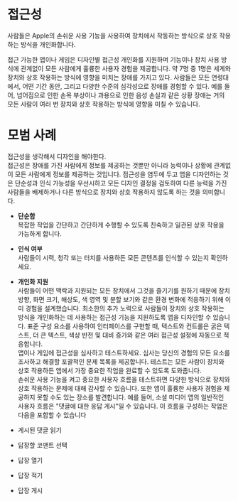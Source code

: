 # 접근성
사람들은 Apple의 손쉬운 사용 기능을 사용하여 장치에서 작동하는 방식으로 상호 작용하는 방식을 개인화합니다.
     
접근 가능한 앱이나 게임은 디자인별 접근성 개인화를 지원하며 기능이나 장치 사용 방식에 관계없이 모든 사람에게 훌륭한 사용자 경험을 제공합니다.
약 7명 중 1명은 세계와 장치와 상호 작용하는 방식에 영향을 미치는 장애를 가지고 있다. 사람들은 모든 연령대에서, 어떤 기간 동안, 그리고 다양한 수준의 심각성으로 장애를 경험할 수 있다.
예를 들어, 넘어짐으로 인한 손목 부상이나 과용으로 인한 음성 손실과 같은 상황 장애는 거의 모든 사람이 여러 번 장치와 상호 작용하는 방식에 영향을 미칠 수 있습니다.

# 모범 사례
접근성을 생각해서 디자인을 해야한다.    
접근성은 장애를 가진 사람에게 정보를 제공하는 것뿐만 아니라 능력이나 상황에 관계없이 모든 사람에게 정보를 제공하는 것입니다.
접근성을 염두에 두고 앱을 디자인하는 것은 단순성과 인식 가능성을 우선시하고 모든 디자인 결정을 검토하여 다른 능력을 가진 사람들을 배제하거나 다른 방식으로 장치와 상호 작용하지 않도록 하는 것을 의미합니다.
    
- **단순함**     
복잡한 작업을 간단하고 간단하게 수행할 수 있도록 친숙하고 일관된 상호 작용을 가능하게 합니다.
- **인식 여부**    
사람들이 시력, 청각 또는 터치를 사용하든 모든 콘텐츠를 인식할 수 있는지 확인하세요.
- **개인화 지원**    
사람들이 어떤 맥락과 지원되는 모든 장치에서 그것을 즐기기를 원하기 때문에 장치 방향, 화면 크기, 해상도, 색 영역 및 분할 보기와 같은 환경 변화에 적응하기 위해 이미 경험을 설계했습니다.
최소한의 추가 노력으로 사람들이 장치와 상호 작용하는 방식을 개인화하는 데 사용하는 접근성 기능을 지원하도록 앱을 디자인할 수 있습니다.
표준 구성 요소를 사용하여 인터페이스를 구현할 때, 텍스트와 컨트롤은 굵은 텍스트, 더 큰 텍스트, 색상 반전 및 대비 증가와 같은 여러 접근성 설정에 자동으로 적응합니다.     
앱이나 게임에 접근성을 심사하고 테스트하세요.
심사는 당신의 경험의 모든 요소를 조사하고 해결할 포괄적인 문제 목록을 제공합니다.
테스트는 모든 사람이 장치와 상호 작용하든 앱에서 가장 중요한 작업을 완료할 수 있도록 도와줍니다.     
손쉬운 사용 기능을 켜고 중요한 사용자 흐름을 테스트하면 다양한 방식으로 장치와 상호 작용하는 문제에 대해 감사할 수 있습니다. 또한 앱이 훌륭한 사용자 경험을 제공하지 못할 수도 있는 장소를 발견합니다.
예를 들어, 소셜 미디어 앱의 일반적인 사용자 흐름은 "댓글에 대한 응답 게시"일 수 있습니다. 이 흐름을 구성하는 작업은 다음을 포함할 수 있습니다     
- 게시된 댓글 읽기

- 답장할 코맨트 선택

- 답장 열기

- 답장 적기

- 답장 게시

